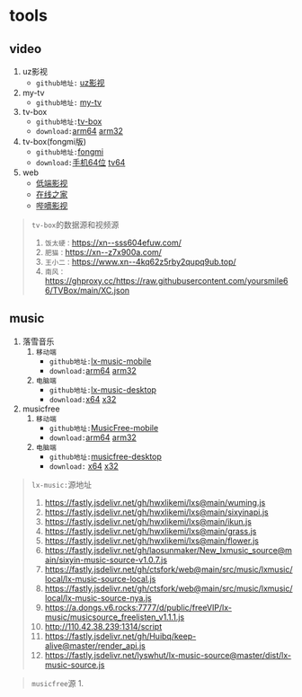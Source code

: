 # tools
## video
  1. uz影视
      - `github地址:` [uz影视](https://github.com/YYDS678/uzVideo)
  2. my-tv
      - `github地址:` [my-tv](https://github.com/lizongying/my-tv-0)
  3. tv-box
      - `github地址:`[tv-box](https://github.com/o0HalfLife0o/TVBoxOSC)
      - `download:`[arm64](https://www.ghproxy.cc/https://github.com/o0HalfLife0o/TVBoxOSC/releases/download/20240929-1529/TVBox_takagen99_20240929-1529-arm64-generic.apk) [arm32](https://www.ghproxy.cc/https://github.com/o0HalfLife0o/TVBoxOSC/releases/download/20240929-1529/TVBox_takagen99_20240929-1529-armeabi-generic.apk)
  4. tv-box(fongmi版)
      - `github地址:`[fongmi](https://github.com/FongMi/TV)
      - `download:`[手机64位](https://fastly.jsdelivr.net/gh/FongMi/Release@main/apk/release/mobile-java-arm64_v8a.apk) [tv64](https://fastly.jsdelivr.net/gh/FongMi/Release@main/apk/release/leanback-java-arm64_v8a.apk)
  5. web
      - [低端影视](https://ddys.pro/)
      - [在线之家](https://www.zxzjhd.com/)
      - [哔嘀影视](https://www.bdys.me/)
  >  `tv-box`的数据源和视频源
  >  1. `饭太硬：`https://xn--sss604efuw.com/
  >  2. `肥猫：`https://xn--z7x900a.com/
  >  3. `王小二：`https://www.xn--4kq62z5rby2qupq9ub.top/
  >  4. `南风：`https://ghproxy.cc/https://raw.githubusercontent.com/yoursmile66/TVBox/main/XC.json
## music
  1. 落雪音乐
      1. `移动端`
           - `github地址:`[lx-music-mobile](https://github.com/lyswhut/lx-music-mobile)
           - `download:`[arm64](https://www.ghproxy.cn/https://github.com/lyswhut/lx-music-mobile/releases/download/v1.6.0/lx-music-mobile-v1.6.0-arm64-v8a.apk) [arm32](https://www.ghproxy.cn/https://github.com/lyswhut/lx-music-mobile/releases/download/v1.6.0/lx-music-mobile-v1.6.0-armeabi-v7a.apk)
      2. `电脑端`
           - `github地址:`[lx-music-desktop](https://github.com/lyswhut/lx-music-desktop)
           -  `download:`[x64](https://www.ghproxy.cn/https://github.com/lyswhut/lx-music-desktop/releases/download/v2.9.0/lx-music-desktop-v2.9.0-win_x64-green.7z) [x32](https://www.ghproxy.cn/https://github.com/lyswhut/lx-music-desktop/releases/download/v2.9.0/lx-music-desktop-v2.9.0-win7_x86-green.7z)
  3. musicfree
      1. `移动端`
           - `github地址:`[MusicFree-mobile](https://github.com/maotoumao/MusicFree)
           - `download:`[arm64](https://cf.ghproxy.cc/https://github.com/maotoumao/MusicFree/releases/download/latest/app-arm64-v8a-release.apk) [arm32](https://cf.ghproxy.cc/https://github.com/maotoumao/MusicFree/releases/download/latest/app-armeabi-v7a-release.apk)
      2. `电脑端`
           - `github地址:`[musicfree-desktop](https://github.com/maotoumao/MusicFreeDesktop)
           - `download:` [x64](https://www.ghproxy.cc/https://github.com/maotoumao/MusicFreeDesktop/releases/download/v0.0.5/MusicFree-0.0.5-win32-x64-legacy-portable.zip) [x32](https://www.ghproxy.cc/https://github.com/maotoumao/MusicFreeDesktop/releases/download/v0.0.5/MusicFree-0.0.5-win32-x64-portable.zip)
> `lx-music:`源地址
> 1. https://fastly.jsdelivr.net/gh/hwxlikemi/lxs@main/wuming.js
> 2. https://fastly.jsdelivr.net/gh/hwxlikemi/lxs@main/sixyinapi.js
> 3. https://fastly.jsdelivr.net/gh/hwxlikemi/lxs@main/ikun.js
> 4. https://fastly.jsdelivr.net/gh/hwxlikemi/lxs@main/grass.js
> 5. https://fastly.jsdelivr.net/gh/hwxlikemi/lxs@main/flower.js
> 6. https://fastly.jsdelivr.net/gh/laosunmaker/New_lxmusic_source@main/sixyin-music-source-v1.0.7.js
> 7. https://fastly.jsdelivr.net/gh/ctsfork/web@main/src/music/lxmusic/local/lx-music-source-local.js
> 8. https://fastly.jsdelivr.net/gh/ctsfork/web@main/src/music/lxmusic/local/lx-music-source-nya.js
> 9. https://a.dongs.v6.rocks:7777/d/public/freeVIP/lx-music/musicsource_freelisten_v1.1.1.js
> 10. http://110.42.38.239:1314/script
> 11. https://fastly.jsdelivr.net/gh/Huibq/keep-alive@master/render_api.js
> 12. https://fastly.jsdelivr.net/lyswhut/lx-music-source@master/dist/lx-music-source.js

> `musicfree`源
> 1. 
>
>
>
            
